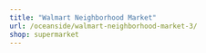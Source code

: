 ```yaml
---
title: "Walmart Neighborhood Market"
url: /oceanside/walmart-neighborhood-market-3/
shop: supermarket
---
```

